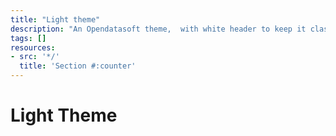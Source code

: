 ```yaml
---
title: "Light theme"
description: "An Opendatasoft theme,  with white header to keep it classic and light"
tags: []
resources:
- src: '*/'
  title: 'Section #:counter'
---
```


# Light Theme

